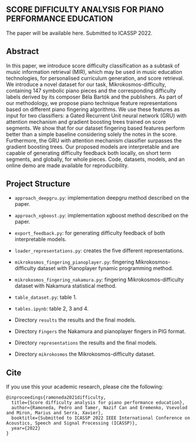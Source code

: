 
## SCORE DIFFICULTY ANALYSIS FOR PIANO PERFORMANCE EDUCATION

The paper will be available here. Submitted to ICASSP 2022.

## Abstract

In this paper, we introduce score difficulty classification as a subtask of music information retrieval (MIR),
which may be used in music education technologies, for personalised curriculum generation, and score retrieval. We
introduce a novel dataset for our task, Mikrokosmos-difficulty, containing 147 symbolic piano pieces and the 
corresponding difficulty labels derived by its composer Béla Bartók and the publishers. As part of our methodology,
we propose piano technique feature representations based on different piano fingering algorithms. We use these
features as input for two classifiers: a Gated Recurrent Unit neural network (GRU) with attention mechanism and 
gradient boosting trees trained on score segments. We show that for our dataset fingering based features perform better
than a simple baseline considering solely the notes in the score. Furthermore, the GRU with attention mechanism 
classifier surpasses the gradient boosting trees. Our proposed models are interpretable and are capable of generating
difficulty feedback both locally, on short term segments, and globally, for whole pieces. Code, datasets, models, and
an online demo are made available for reproducibility.

## Project Structure

- `approach_deepgru.py`: implementation deepgru method described on the paper.

- `approach_xgboost.py`: implementation xgboost method described on the paper.

- `export_feedback.py`: for generating difficulty feedback of both interpretable models.

- `loader_representations.py`: creates the five different representations.

- `mikrokosmos_fingering_pianoplayer.py`: fingering Mikrokosmos-difficulty dataset with Pianoplayer fynamic programming method.

- `mikrokosmos_fingering_nakamura.py`: fingering Mikrokosmos-difficulty dataset with Nakamura statistical method. 

- `table_dataset.py`: table 1.

- `tables.ipynb`: table 2, 3 and 4.

- Directory `results` the results and the final models.

- Directory `Fingers` the Nakamura and pianoplayer fingers in PIG format.

- Directory `representations` the results and the final models.

- Directory `mikrokosmos` the Mikrokosmos-difficulty dataset.


## Cite

If you use this your academic research, please cite the following:

```
@inproceedings{ramoneda2021difficulty,
  title={Score difficulty analysis for piano performance education},
  author={Ramoneda, Pedro and Tamer, Nazif Can and Eremenko, Vsevolod and Miron, Marius and Serra, Xavier},
  booktitle={Submitted to ICASSP 2022 IEEE International Conference on Acoustics, Speech and Signal Processing (ICASSP)},
  year={2022}
}
```

